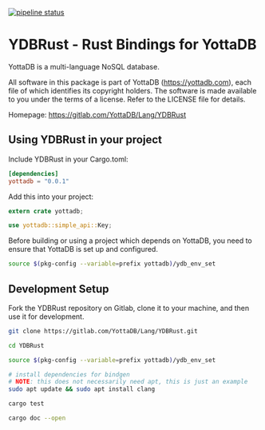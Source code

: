 [![pipeline status](https://gitlab.com/YottaDB/Lang/YDBRust/badges/master/pipeline.svg)](https://gitlab.com/YottaDB/Lang/YDBRust/commits/master)


# YDBRust - Rust Bindings for YottaDB

YottaDB is a multi-language NoSQL database. 

All software in this package is part of YottaDB (https://yottadb.com), each
file of which identifies its copyright holders. The software is made available
to you under the terms of a license. Refer to the LICENSE file for details.

Homepage: https://gitlab.com/YottaDB/Lang/YDBRust

## Using YDBRust in your project

Include YDBRust in your Cargo.toml:

```toml
[dependencies]
yottadb = "0.0.1"
```

Add this into your project:

```rust
extern crate yottadb;

use yottadb::simple_api::Key;
```

Before building or using a project which depends on YottaDB, you need to ensure that YottaDB is set up and configured.

```sh
source $(pkg-config --variable=prefix yottadb)/ydb_env_set
```

## Development Setup

Fork the YDBRust repository on Gitlab, clone it to your machine, and then use it for development.

```sh
git clone https://gitlab.com/YottaDB/Lang/YDBRust.git

cd YDBRust

source $(pkg-config --variable=prefix yottadb)/ydb_env_set

# install dependencies for bindgen
# NOTE: this does not necessarily need apt, this is just an example
sudo apt update && sudo apt install clang

cargo test

cargo doc --open
```
